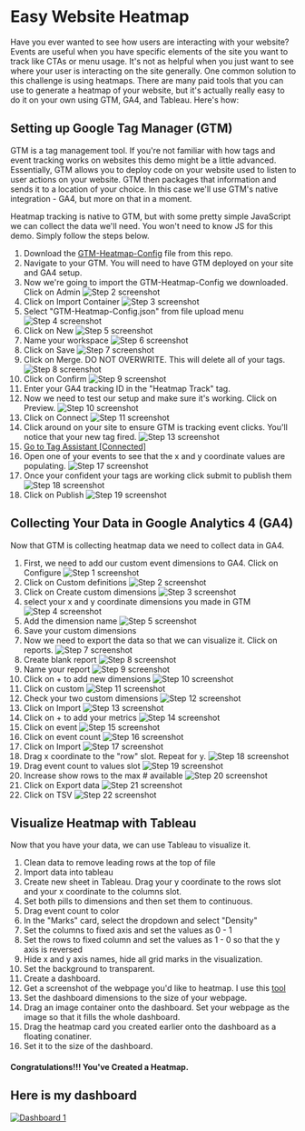 # Easy Website Heatmap

Have you ever wanted to see how users are interacting with your website? Events are useful when you have specific elements of the site you want to track like CTAs or menu usage. It's not as helpful when you just want to see where your user is interacting on the site generally. One common solution to this challenge is using heatmaps. There are many paid tools that you can use to generate a heatmap of your website, but it's actually really easy to do it on your own using GTM, GA4, and Tableau. Here's how:

## Setting up Google Tag Manager (GTM)

GTM is a tag management tool. If you're not familiar with how tags and event tracking works on websites this demo might be a little advanced. Essentially, GTM allows you to deploy code on your website used to listen to user actions on your website. GTM then packages that information and sends it to a location of your choice. In this case we'll use GTM's native integration - GA4, but more on that in a moment.

Heatmap tracking is native to GTM, but with some pretty simple JavaScript we can collect the data we'll need. You won't need to know JS for this demo. Simply follow the steps below. 

1. Download the [GTM-Heatmap-Config](https://github.com/raahlstrom/website-heatmap/blob/75486f52e70d9b92fb8f1c5cb32f4a3da25b9744/GTM-Heatmap-Config.json) file from this repo.
2. Navigate to your GTM. You will need to have GTM deployed on your site and GA4 setup.
3. Now we're going to import the GTM-Heatmap-Config we downloaded. Click on Admin
![Step 2 screenshot](https://images.tango.us/public/edited_image_46b69f25-ba96-41b5-ac4f-e07d85858137.png?crop=focalpoint&fit=crop&fp-x=0.5000&fp-y=0.5000&fp-z=1.0000&w=1200&mark-w=0.2&mark-pad=0&mark64=aHR0cHM6Ly9pbWFnZXMudGFuZ28udXMvc3RhdGljL21hZGUtd2l0aC10YW5nby13YXRlcm1hcmsucG5n&ar=1920%3A932)
4. Click on Import Container
![Step 3 screenshot](https://images.tango.us/public/screenshot_153b6566-b490-4fc8-88a8-218faf68f979.png?crop=focalpoint&fit=crop&fp-x=0.7232&fp-y=0.6009&fp-z=2.2222&w=1200&mark-w=0.2&mark-pad=0&mark64=aHR0cHM6Ly9pbWFnZXMudGFuZ28udXMvc3RhdGljL21hZGUtd2l0aC10YW5nby13YXRlcm1hcmsucG5n&ar=1920%3A932)
5. Select "GTM-Heatmap-Config.json" from file upload menu
![Step 4 screenshot](https://images.tango.us/public/screenshot_62a141e8-e325-4750-8933-9e72e5f401f4.png?crop=focalpoint&fit=crop&w=1200&mark-w=0.2&mark-pad=0&mark64=aHR0cHM6Ly9pbWFnZXMudGFuZ28udXMvc3RhdGljL21hZGUtd2l0aC10YW5nby13YXRlcm1hcmsucG5n&ar=1920%3A932)
6. Click on New
![Step 5 screenshot](https://images.tango.us/public/screenshot_4cfe8e98-39fb-458d-bbb3-ea122bd49657.png?crop=focalpoint&fit=crop&fp-x=0.3385&fp-y=0.3782&fp-z=2.8402&w=1200&mark-w=0.2&mark-pad=0&mark64=aHR0cHM6Ly9pbWFnZXMudGFuZ28udXMvc3RhdGljL21hZGUtd2l0aC10YW5nby13YXRlcm1hcmsucG5n&ar=1920%3A932)
7. Name your workspace
![Step 6 screenshot](https://images.tango.us/public/screenshot_e7a28ea8-74bb-4fde-8c0e-cf8c11a5943b.png?crop=focalpoint&fit=crop&fp-x=0.2669&fp-y=0.0456&fp-z=2.7389&w=1200&mark-w=0.2&mark-pad=0&mark64=aHR0cHM6Ly9pbWFnZXMudGFuZ28udXMvc3RhdGljL21hZGUtd2l0aC10YW5nby13YXRlcm1hcmsucG5n&ar=1920%3A932)
8. Click on Save
![Step 7 screenshot](https://images.tango.us/public/screenshot_6cdfe19a-e537-4589-a93b-f4bd9d39c921.png?crop=focalpoint&fit=crop&fp-x=0.9576&fp-y=0.0413&fp-z=2.8712&w=1200&mark-w=0.2&mark-pad=0&mark64=aHR0cHM6Ly9pbWFnZXMudGFuZ28udXMvc3RhdGljL21hZGUtd2l0aC10YW5nby13YXRlcm1hcmsucG5n&ar=1920%3A932)
9. Click on Merge. DO NOT OVERWRITE. This will delete all of your tags.
![Step 8 screenshot](https://images.tango.us/public/screenshot_817c4a7f-8e10-43e4-9212-5716a4cacc5f.png?crop=focalpoint&fit=crop&fp-x=0.3148&fp-y=0.5510&fp-z=3.0598&w=1200&mark-w=0.2&mark-pad=0&mark64=aHR0cHM6Ly9pbWFnZXMudGFuZ28udXMvc3RhdGljL21hZGUtd2l0aC10YW5nby13YXRlcm1hcmsucG5n&ar=1920%3A932)
10. Click on Confirm
![Step 9 screenshot](https://images.tango.us/public/screenshot_18ebb54d-5e50-4d73-bd9f-e2fff98a4698.png?crop=focalpoint&fit=crop&fp-x=0.3417&fp-y=0.9008&fp-z=2.7119&w=1200&mark-w=0.2&mark-pad=0&mark64=aHR0cHM6Ly9pbWFnZXMudGFuZ28udXMvc3RhdGljL21hZGUtd2l0aC10YW5nby13YXRlcm1hcmsucG5n&ar=1920%3A932)
11. Enter your GA4 tracking ID in the "Heatmap Track" tag.
12. Now we need to test our setup and make sure it's working. Click on Preview.
![Step 10 screenshot](https://images.tango.us/public/screenshot_5dec0822-a576-4ca0-88b2-3b1899bfc21b.png?crop=focalpoint&fit=crop&fp-x=0.8763&fp-y=0.1175&fp-z=2.8712&w=1200&mark-w=0.2&mark-pad=0&mark64=aHR0cHM6Ly9pbWFnZXMudGFuZ28udXMvc3RhdGljL21hZGUtd2l0aC10YW5nby13YXRlcm1hcmsucG5n&ar=1920%3A932)
13. Click on Connect
![Step 11 screenshot](https://images.tango.us/public/screenshot_11b4ee32-59cd-4ed8-82b4-f9663a24feaa.png?crop=focalpoint&fit=crop&fp-x=0.5000&fp-y=0.7242&fp-z=2.9538&w=1200&mark-w=0.2&mark-pad=0&mark64=aHR0cHM6Ly9pbWFnZXMudGFuZ28udXMvc3RhdGljL21hZGUtd2l0aC10YW5nby13YXRlcm1hcmsucG5n&ar=1920%3A932)
15. Click around on your site to ensure GTM is tracking event clicks. You'll notice that your new tag fired.
![Step 13 screenshot](https://images.tango.us/public/screenshot_e448f2a9-7f5e-47e6-8b36-de7f6de1a789.png?crop=focalpoint&fit=crop&fp-x=0.4894&fp-y=0.0954&fp-z=1.0786&w=1200&mark-w=0.2&mark-pad=0&mark64=aHR0cHM6Ly9pbWFnZXMudGFuZ28udXMvc3RhdGljL21hZGUtd2l0aC10YW5nby13YXRlcm1hcmsucG5n&ar=988%3A938)
16. [Go to Tag Assistant [Connected]](https://tagassistant.google.com/#/?source=TAG_MANAGER&id=GTM-MC6F7W8&gtm_auth=TugrMWIC9Wjm9_vntcoOdQ&gtm_preview=env-15&cb=2376027123120419)
17. Open one of your events to see that the x and y coordinate values are populating.
![Step 17 screenshot](https://images.tango.us/public/screenshot_33097464-43f3-4cab-ab8f-97959e46dd4b.png?crop=focalpoint&fit=crop&fp-x=0.2677&fp-y=0.6288&fp-z=2.1239&w=1200&mark-w=0.2&mark-pad=0&mark64=aHR0cHM6Ly9pbWFnZXMudGFuZ28udXMvc3RhdGljL21hZGUtd2l0aC10YW5nby13YXRlcm1hcmsucG5n&ar=1920%3A932)
18. Once your confident your tags are working click submit to publish them
![Step 18 screenshot](https://images.tango.us/public/screenshot_eacb99bd-dabe-4865-97ec-d5c21c6cd397.png?crop=focalpoint&fit=crop&fp-x=0.9469&fp-y=0.1175&fp-z=2.8712&w=1200&mark-w=0.2&mark-pad=0&mark64=aHR0cHM6Ly9pbWFnZXMudGFuZ28udXMvc3RhdGljL21hZGUtd2l0aC10YW5nby13YXRlcm1hcmsucG5n&ar=1920%3A932)
19. Click on Publish
![Step 19 screenshot](https://images.tango.us/public/screenshot_f40422ce-8f69-4a43-bfae-0dbcc56fbbbe.png?crop=focalpoint&fit=crop&fp-x=0.9549&fp-y=0.0424&fp-z=2.5990&w=1200&mark-w=0.2&mark-pad=0&mark64=aHR0cHM6Ly9pbWFnZXMudGFuZ28udXMvc3RhdGljL21hZGUtd2l0aC10YW5nby13YXRlcm1hcmsucG5n&ar=1920%3A932)


## Collecting Your Data in Google Analytics 4 (GA4)
Now that GTM is collecting heatmap data we need to collect data in GA4.
1. First, we need to add our custom event dimensions to GA4. Click on Configure
![Step 1 screenshot](https://images.tango.us/public/screenshot_307c86c5-2fa2-42e3-b1c3-92a100e8ebb2.png?crop=focalpoint&fit=crop&fp-x=0.0583&fp-y=0.3868&fp-z=2.9091&w=1200&mark-w=0.2&mark-pad=0&mark64=aHR0cHM6Ly9pbWFnZXMudGFuZ28udXMvc3RhdGljL21hZGUtd2l0aC10YW5nby13YXRlcm1hcmsucG5n&ar=1920%3A932)
2. Click on Custom definitions
![Step 2 screenshot](https://images.tango.us/public/screenshot_ef05dfff-8e13-45cc-801e-37aa831b792b.png?crop=focalpoint&fit=crop&fp-x=0.0906&fp-y=0.2661&fp-z=2.6158&w=1200&mark-w=0.2&mark-pad=0&mark64=aHR0cHM6Ly9pbWFnZXMudGFuZ28udXMvc3RhdGljL21hZGUtd2l0aC10YW5nby13YXRlcm1hcmsucG5n&ar=1920%3A932)
3. Click on Create custom dimensions
![Step 3 screenshot](https://images.tango.us/public/screenshot_c1821ac0-a062-4601-b3b6-38d1704feba8.png?crop=focalpoint&fit=crop&fp-x=0.8953&fp-y=0.2393&fp-z=2.9161&w=1200&mark-w=0.2&mark-pad=0&mark64=aHR0cHM6Ly9pbWFnZXMudGFuZ28udXMvc3RhdGljL21hZGUtd2l0aC10YW5nby13YXRlcm1hcmsucG5n&ar=1920%3A932)
4. select your x and y coordinate dimensions you made in GTM
![Step 4 screenshot](https://images.tango.us/public/screenshot_224012ad-bac7-48fd-98d8-bd4ea2cb5b55.png?crop=focalpoint&fit=crop&fp-x=0.8292&fp-y=0.5579&fp-z=3.0103&w=1200&mark-w=0.2&mark-pad=0&mark64=aHR0cHM6Ly9pbWFnZXMudGFuZ28udXMvc3RhdGljL21hZGUtd2l0aC10YW5nby13YXRlcm1hcmsucG5n&ar=1920%3A932)
5. Add the dimension name
![Step 5 screenshot](https://images.tango.us/public/edited_image_5c887877-797f-4819-a87b-6ebc185f9145.png?crop=focalpoint&fit=crop&fp-x=0.5000&fp-y=0.5000&fp-z=1.0000&w=1200&mark-w=0.2&mark-pad=0&mark64=aHR0cHM6Ly9pbWFnZXMudGFuZ28udXMvc3RhdGljL21hZGUtd2l0aC10YW5nby13YXRlcm1hcmsucG5n&ar=1920%3A932)
6. Save your custom dimensions
7. Now we need to export the data so that we can visualize it. Click on reports.
![Step 7 screenshot](https://images.tango.us/public/screenshot_db2433b9-ff01-4be8-b982-b8d882c2b490.png?crop=focalpoint&fit=crop&fp-x=0.0781&fp-y=0.1931&fp-z=2.1918&w=1200&mark-w=0.2&mark-pad=0&mark64=aHR0cHM6Ly9pbWFnZXMudGFuZ28udXMvc3RhdGljL21hZGUtd2l0aC10YW5nby13YXRlcm1hcmsucG5n&ar=1920%3A932)
8. Create blank report
![Step 8 screenshot](https://images.tango.us/public/screenshot_5e577824-1cf4-406e-b1cc-18a2426edf0d.png?crop=focalpoint&fit=crop&fp-x=0.2414&fp-y=0.3541&fp-z=2.1201&w=1200&mark-w=0.2&mark-pad=0&mark64=aHR0cHM6Ly9pbWFnZXMudGFuZ28udXMvc3RhdGljL21hZGUtd2l0aC10YW5nby13YXRlcm1hcmsucG5n&ar=1920%3A932)
9. Name your report
![Step 9 screenshot](https://images.tango.us/public/screenshot_0593437a-45f2-43c5-beff-5c341c74b17c.png?crop=focalpoint&fit=crop&fp-x=0.0859&fp-y=0.2039&fp-z=2.6816&w=1200&mark-w=0.2&mark-pad=0&mark64=aHR0cHM6Ly9pbWFnZXMudGFuZ28udXMvc3RhdGljL21hZGUtd2l0aC10YW5nby13YXRlcm1hcmsucG5n&ar=1920%3A932)
10. Click on + to add new dimensions
![Step 10 screenshot](https://images.tango.us/public/screenshot_6dfc146a-ccca-4cba-982c-528c79771e84.png?crop=focalpoint&fit=crop&fp-x=0.1615&fp-y=0.4818&fp-z=3.0103&w=1200&mark-w=0.2&mark-pad=0&mark64=aHR0cHM6Ly9pbWFnZXMudGFuZ28udXMvc3RhdGljL21hZGUtd2l0aC10YW5nby13YXRlcm1hcmsucG5n&ar=1920%3A932)
11. Click on custom
![Step 11 screenshot](https://images.tango.us/public/screenshot_6d753664-be6b-42cb-bbe6-af49d6f68fbc.png?crop=focalpoint&fit=crop&fp-x=0.3820&fp-y=0.1180&fp-z=2.6704&w=1200&mark-w=0.2&mark-pad=0&mark64=aHR0cHM6Ly9pbWFnZXMudGFuZ28udXMvc3RhdGljL21hZGUtd2l0aC10YW5nby13YXRlcm1hcmsucG5n&ar=1920%3A932)
12. Check your two custom dimensions
![Step 12 screenshot](https://images.tango.us/public/screenshot_5d197227-d15f-4bf3-b38d-631bed67523f.png?crop=focalpoint&fit=crop&fp-x=0.1633&fp-y=0.3117&fp-z=3.3215&w=1200&mark-w=0.2&mark-pad=0&mark64=aHR0cHM6Ly9pbWFnZXMudGFuZ28udXMvc3RhdGljL21hZGUtd2l0aC10YW5nby13YXRlcm1hcmsucG5n&ar=1920%3A932)
13. Click on Import
![Step 13 screenshot](https://images.tango.us/public/screenshot_e63365bd-3b8c-46c6-a760-dfe1d4572cbc.png?crop=focalpoint&fit=crop&fp-x=0.9539&fp-y=0.0418&fp-z=3.1108&w=1200&mark-w=0.2&mark-pad=0&mark64=aHR0cHM6Ly9pbWFnZXMudGFuZ28udXMvc3RhdGljL21hZGUtd2l0aC10YW5nby13YXRlcm1hcmsucG5n&ar=1920%3A932)
14. Click on + to add your metrics
![Step 14 screenshot](https://images.tango.us/public/screenshot_4bb5cd98-8f5e-412d-a041-e2a8efb33e68.png?crop=focalpoint&fit=crop&fp-x=0.1615&fp-y=0.6652&fp-z=3.0103&w=1200&mark-w=0.2&mark-pad=0&mark64=aHR0cHM6Ly9pbWFnZXMudGFuZ28udXMvc3RhdGljL21hZGUtd2l0aC10YW5nby13YXRlcm1hcmsucG5n&ar=1920%3A932)
15. Click on event
![Step 15 screenshot](https://images.tango.us/public/screenshot_ca0086c6-685a-4dbe-a05d-ab96a43d3464.png?crop=focalpoint&fit=crop&fp-x=0.1635&fp-y=0.3670&fp-z=2.7444&w=1200&mark-w=0.2&mark-pad=0&mark64=aHR0cHM6Ly9pbWFnZXMudGFuZ28udXMvc3RhdGljL21hZGUtd2l0aC10YW5nby13YXRlcm1hcmsucG5n&ar=1920%3A932)
16. Click on event count
![Step 16 screenshot](https://images.tango.us/public/screenshot_df96f118-528a-434b-9385-2e3e28947b67.png?crop=focalpoint&fit=crop&fp-x=0.1633&fp-y=0.4802&fp-z=3.0598&w=1200&mark-w=0.2&mark-pad=0&mark64=aHR0cHM6Ly9pbWFnZXMudGFuZ28udXMvc3RhdGljL21hZGUtd2l0aC10YW5nby13YXRlcm1hcmsucG5n&ar=1920%3A932)
17. Click on Import
![Step 17 screenshot](https://images.tango.us/public/screenshot_01863a92-aaf2-459b-8c7b-4ae4dd9607cb.png?crop=focalpoint&fit=crop&fp-x=0.9539&fp-y=0.0418&fp-z=3.1108&w=1200&mark-w=0.2&mark-pad=0&mark64=aHR0cHM6Ly9pbWFnZXMudGFuZ28udXMvc3RhdGljL21hZGUtd2l0aC10YW5nby13YXRlcm1hcmsucG5n&ar=1920%3A932)
18. Drag x coordinate to the "row" slot. Repeat for y.
![Step 18 screenshot](https://images.tango.us/public/edited_image_562b3280-5797-428c-88d0-f13105bec0bd.png?crop=focalpoint&fit=crop&fp-x=0.5000&fp-y=0.5000&fp-z=1.0000&w=1200&mark-w=0.2&mark-pad=0&mark64=aHR0cHM6Ly9pbWFnZXMudGFuZ28udXMvc3RhdGljL21hZGUtd2l0aC10YW5nby13YXRlcm1hcmsucG5n&ar=1920%3A932)
19. Drag event count to values slot
![Step 19 screenshot](https://images.tango.us/public/edited_image_2d6359ca-a679-4de6-acfc-b43df473a7bd.png?crop=focalpoint&fit=crop&fp-x=0.5000&fp-y=0.5000&fp-z=1.0000&w=1200&mark-w=0.2&mark-pad=0&mark64=aHR0cHM6Ly9pbWFnZXMudGFuZ28udXMvc3RhdGljL21hZGUtd2l0aC10YW5nby13YXRlcm1hcmsucG5n&ar=1920%3A932)
20. Increase show rows to the max # available
![Step 20 screenshot](https://images.tango.us/public/screenshot_d145a92e-25b1-4a46-8694-636c1f469440.png?crop=focalpoint&fit=crop&fp-x=0.3029&fp-y=0.4292&fp-z=3.1317&w=1200&mark-w=0.2&mark-pad=0&mark64=aHR0cHM6Ly9pbWFnZXMudGFuZ28udXMvc3RhdGljL21hZGUtd2l0aC10YW5nby13YXRlcm1hcmsucG5n&ar=1920%3A932)
21. Click on Export data
![Step 21 screenshot](https://images.tango.us/public/screenshot_64c19bcb-9e8e-4932-9b2c-7adda9b3f7ae.png?crop=focalpoint&fit=crop&fp-x=0.8875&fp-y=0.1191&fp-z=2.7444&w=1200&mark-w=0.2&mark-pad=0&mark64=aHR0cHM6Ly9pbWFnZXMudGFuZ28udXMvc3RhdGljL21hZGUtd2l0aC10YW5nby13YXRlcm1hcmsucG5n&ar=1920%3A932)
22. Click on TSV
![Step 22 screenshot](https://images.tango.us/public/screenshot_602bf50e-87bd-456f-abca-ea0d24532a7b.png?crop=focalpoint&fit=crop&fp-x=0.9169&fp-y=0.2157&fp-z=2.9161&w=1200&mark-w=0.2&mark-pad=0&mark64=aHR0cHM6Ly9pbWFnZXMudGFuZ28udXMvc3RhdGljL21hZGUtd2l0aC10YW5nby13YXRlcm1hcmsucG5n&ar=1920%3A932)


## Visualize Heatmap with Tableau
Now that you have your data, we can use Tableau to visualize it.
1. Clean data to remove leading rows at the top of file
2. Import data into tableau
3. Create new sheet in Tableau. Drag your y coordinate to the rows slot and your x coordinate to the columns slot.
4. Set both pills to dimensions and then set them to continuous.
5. Drag event count to color
6. In the "Marks" card, select the dropdown and select "Density"
7. Set the columns to fixed axis and set the values as 0 - 1
8. Set the rows to fixed column and set the values as 1 - 0 so that the y axis is reversed
9. Hide x and y axis names, hide all grid marks in the visualization.
10. Set the background to transparent.
11. Create a dashboard.
12. Get a screenshot of the webpage you'd like to heatmap. I use this [tool](https://www.site-shot.com/)
13. Set the dashboard dimensions to the size of your webpage.
14. Drag an image container onto the dashboard. Set your webpage as the image so that it fills the whole dashboard.
15. Drag the heatmap card you created earlier onto the dashboard as a floating conatiner.
16. Set it to the size of the dashboard.

#### Congratulations!!! You've Created a Heatmap. 

## Here is my dashboard

<div class='tableauPlaceholder' id='viz1664704139803' style='position: relative'><noscript><a href='#'><img alt='Dashboard 1 ' src='https:&#47;&#47;public.tableau.com&#47;static&#47;images&#47;my&#47;my_portfolio_heatmap&#47;Dashboard1&#47;1_rss.png' style='border: none' /></a></noscript><object class='tableauViz'  style='display:none;'><param name='host_url' value='https%3A%2F%2Fpublic.tableau.com%2F' /> <param name='embed_code_version' value='3' /> <param name='site_root' value='' /><param name='name' value='my_portfolio_heatmap&#47;Dashboard1' /><param name='tabs' value='no' /><param name='toolbar' value='yes' /><param name='static_image' value='https:&#47;&#47;public.tableau.com&#47;static&#47;images&#47;my&#47;my_portfolio_heatmap&#47;Dashboard1&#47;1.png' /> <param name='animate_transition' value='yes' /><param name='display_static_image' value='yes' /><param name='display_spinner' value='yes' /><param name='display_overlay' value='yes' /><param name='display_count' value='yes' /><param name='language' value='en-US' /><param name='filter' value='publish=yes' /></object></div>                <script type='text/javascript'>                    var divElement = document.getElementById('viz1664704139803');                    var vizElement = divElement.getElementsByTagName('object')[0];                    if ( divElement.offsetWidth > 800 ) { vizElement.style.width='640px';vizElement.style.height='3347px';} else if ( divElement.offsetWidth > 500 ) { vizElement.style.width='640px';vizElement.style.height='3347px';} else { vizElement.style.width='100%';vizElement.style.height='727px';}                     var scriptElement = document.createElement('script');                    scriptElement.src = 'https://public.tableau.com/javascripts/api/viz_v1.js';                    vizElement.parentNode.insertBefore(scriptElement, vizElement);                </script>
